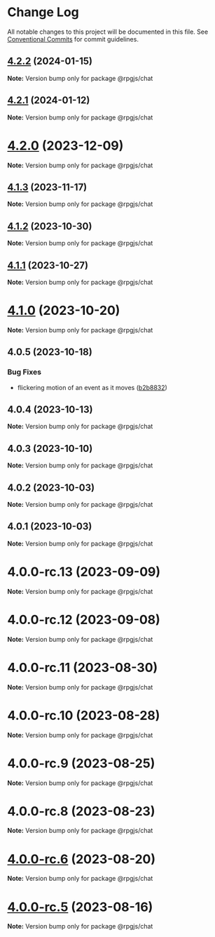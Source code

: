 # Change Log

All notable changes to this project will be documented in this file.
See [Conventional Commits](https://conventionalcommits.org) for commit guidelines.

## [4.2.2](https://github.com/RSamaium/RPG-JS/compare/v4.2.1...v4.2.2) (2024-01-15)

**Note:** Version bump only for package @rpgjs/chat





## [4.2.1](https://github.com/RSamaium/RPG-JS/compare/v4.2.0...v4.2.1) (2024-01-12)

**Note:** Version bump only for package @rpgjs/chat





# [4.2.0](https://github.com/RSamaium/RPG-JS/compare/v4.1.3...v4.2.0) (2023-12-09)

**Note:** Version bump only for package @rpgjs/chat





## [4.1.3](https://github.com/RSamaium/RPG-JS/compare/v4.1.2...v4.1.3) (2023-11-17)

**Note:** Version bump only for package @rpgjs/chat





## [4.1.2](https://github.com/RSamaium/RPG-JS/compare/v4.1.1...v4.1.2) (2023-10-30)

**Note:** Version bump only for package @rpgjs/chat





## [4.1.1](https://github.com/RSamaium/RPG-JS/compare/v4.1.0...v4.1.1) (2023-10-27)

**Note:** Version bump only for package @rpgjs/chat





# [4.1.0](https://github.com/RSamaium/RPG-JS/compare/v4.0.5...v4.1.0) (2023-10-20)

**Note:** Version bump only for package @rpgjs/chat





## 4.0.5 (2023-10-18)


### Bug Fixes

* flickering motion of an event as it moves ([b2b8832](https://github.com/RSamaium/RPG-JS/commit/b2b8832a1582933afb64c698f40d1b0e72021780))





## 4.0.4 (2023-10-13)

**Note:** Version bump only for package @rpgjs/chat





## 4.0.3 (2023-10-10)

**Note:** Version bump only for package @rpgjs/chat





## 4.0.2 (2023-10-03)

**Note:** Version bump only for package @rpgjs/chat





## 4.0.1 (2023-10-03)

**Note:** Version bump only for package @rpgjs/chat





# 4.0.0-rc.13 (2023-09-09)

**Note:** Version bump only for package @rpgjs/chat





# 4.0.0-rc.12 (2023-09-08)

**Note:** Version bump only for package @rpgjs/chat





# 4.0.0-rc.11 (2023-08-30)

**Note:** Version bump only for package @rpgjs/chat





# 4.0.0-rc.10 (2023-08-28)

**Note:** Version bump only for package @rpgjs/chat





# 4.0.0-rc.9 (2023-08-25)

**Note:** Version bump only for package @rpgjs/chat





# 4.0.0-rc.8 (2023-08-23)

**Note:** Version bump only for package @rpgjs/chat





# [4.0.0-rc.6](https://github.com/RSamaium/RPG-JS/compare/v4.0.0-rc.5...v4.0.0-rc.6) (2023-08-20)

**Note:** Version bump only for package @rpgjs/chat





# [4.0.0-rc.5](https://github.com/RSamaium/RPG-JS/compare/v4.0.0-rc.4...v4.0.0-rc.5) (2023-08-16)

**Note:** Version bump only for package @rpgjs/chat
